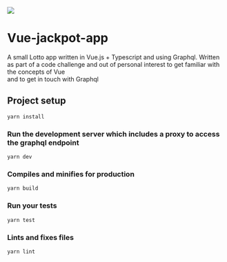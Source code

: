 ![](https://img.shields.io/badge/vue-2.x-brightgreen.svg)
# Vue-jackpot-app
A small Lotto app written in Vue.js + Typescript and using Graphql.
Written as part of a code challenge and out of personal interest to get familiar with the concepts of Vue  
and to get in touch with Graphql

## Project setup
```
yarn install
```

### Run the development server which includes a proxy to access the graphql endpoint
```
yarn dev
```

### Compiles and minifies for production
```
yarn build
```

### Run your tests
```
yarn test
```

### Lints and fixes files
```
yarn lint
```
